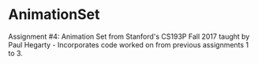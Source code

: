 # AnimationSet
Assignment #4: Animation Set from Stanford's CS193P Fall 2017 taught by Paul Hegarty - Incorporates code worked on from previous assignments 1 to 3.

